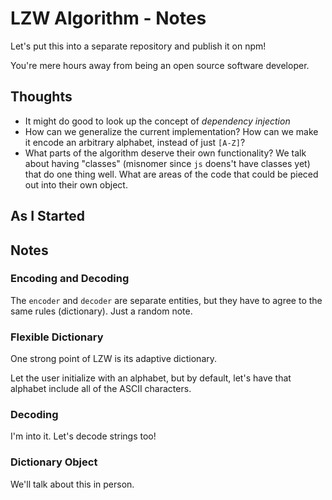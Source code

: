 # LZW Algorithm - Notes
Let's put this into a separate repository and publish it on npm!

You're mere hours away from being an open source software developer.

## Thoughts
* It might do good to look up the concept of _dependency injection_
* How can we generalize the current implementation? How can we make it encode an arbitrary alphabet, instead of just `[A-Z]`?
* What parts of the algorithm deserve their own functionality? We talk about having "classes" (misnomer since `js` doens't have classes yet) that do one thing well. What are areas of the code that could be pieced out into their own object.


## As I Started

## Notes
### Encoding and Decoding
The `encoder` and `decoder` are separate entities, 
but they have to agree to the same rules (dictionary). 
Just a random note.

### Flexible Dictionary
One strong point of LZW is its adaptive dictionary. 

Let the user initialize with an alphabet, but by default, let's have that alphabet include all of the ASCII characters.

### Decoding
I'm into it. Let's decode strings too!

### Dictionary Object
We'll talk about this in person.
